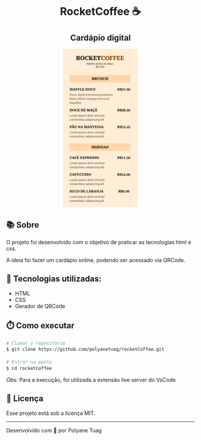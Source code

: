 <div align="center">
  <h1>RocketCoffee ☕️</h1>
  <h2>Cardápio digital </h2>
  <img justify-content="center" width= '200' src="./src/img.png" />
</div>

## 📚 Sobre

O projeto foi desenvolvido com o objetivo de praticar as tecnologias html e css. 

A ideia foi fazer um cardápio online, podendo ser acessado via QRCode.

## 🚀 Tecnologias utilizadas:

- HTML
- CSS
- Gerador de QRCode

## ⏱️ Como executar

```bash
# Clonar o repositório
$ git clone https://github.com/polyanetuag/rocketCoffee.git

# Entrar na pasta
$ cd rocketCoffee

```

*Obs:* Para a execução, foi utilizada a extensão live server do VsCode

## 📝 Licença

Esse projeto está sob a licença MIT.

---

Desenvolvido com 💜 por Polyane Tuag
